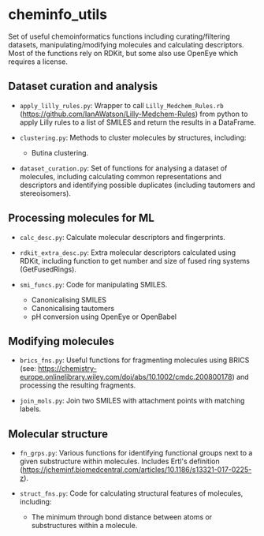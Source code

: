 # cheminfo\_utils

Set of useful chemoinformatics functions including curating/filtering datasets, manipulating/modifying molecules and calculating descriptors.  Most of the functions rely on RDKit, but some also use OpenEye which requires a license.

## Dataset curation and analysis

- `apply_lilly_rules.py`: Wrapper to call `Lilly_Medchem_Rules.rb` (https://github.com/IanAWatson/Lilly-Medchem-Rules) from python to apply Lilly rules to a list of SMILES and return the results in a DataFrame.

- `clustering.py`: Methods to cluster molecules by structures, including:
    - Butina clustering.

- `dataset_curation.py`: Set of functions for analysing a dataset of molecules, including calculating common representations and descriptors and identifying possible duplicates (including tautomers and stereoisomers).

## Processing molecules for ML

- `calc_desc.py`: Calculate molecular descriptors and fingerprints.

- `rdkit_extra_desc.py`: Extra molecular descriptors calculated using RDKit, including function to get number and size of fused ring systems (GetFusedRings).

- `smi_funcs.py`: Code for manipulating SMILES.
    - Canonicalising SMILES
    - Canonicalising tautomers
    - pH conversion using OpenEye or OpenBabel

## Modifying molecules

- `brics_fns.py`: Useful functions for fragmenting molecules using BRICS (see: https://chemistry-europe.onlinelibrary.wiley.com/doi/abs/10.1002/cmdc.200800178) and processing the resulting fragments.

- `join_mols.py`: Join two SMILES with attachment points with matching labels.

## Molecular structure

- `fn_grps.py`: Various functions for identifying functional groups next to a given substructure within molecules.  Includes Ertl's definition (https://jcheminf.biomedcentral.com/articles/10.1186/s13321-017-0225-z).

- `struct_fns.py`: Code for calculating structural features of molecules, including:
    - The minimum through bond distance between atoms or substructures within a molecule.



